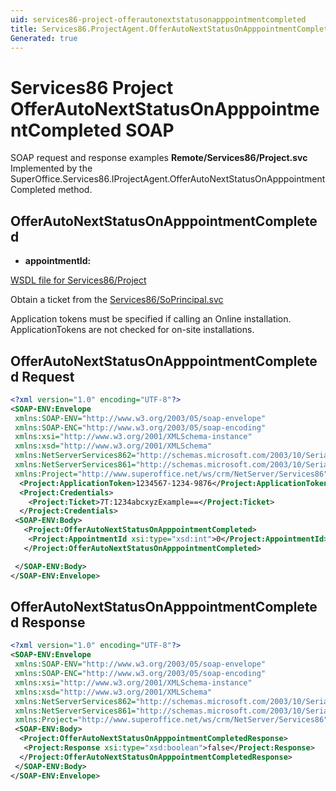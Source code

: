 ```yaml
---
uid: services86-project-offerautonextstatusonapppointmentcompleted
title: Services86.ProjectAgent.OfferAutoNextStatusOnApppointmentCompleted SOAP
Generated: true
---
```


# Services86 Project OfferAutoNextStatusOnApppointmentCompleted SOAP

SOAP request and response examples **Remote/Services86/Project.svc**
Implemented by the <see cref="M:SuperOffice.Services86.IProjectAgent.OfferAutoNextStatusOnApppointmentCompleted">SuperOffice.Services86.IProjectAgent.OfferAutoNextStatusOnApppointmentCompleted</see> method.

## OfferAutoNextStatusOnApppointmentCompleted



* **appointmentId:** 



[WSDL file for Services86/Project](../Services86-Project.md)

Obtain a ticket from the [Services86/SoPrincipal.svc](../SoPrincipal/SoPrincipal.md)

Application tokens must be specified if calling an Online installation. ApplicationTokens are not checked for on-site installations.

## OfferAutoNextStatusOnApppointmentCompleted Request

```xml
<?xml version="1.0" encoding="UTF-8"?>
<SOAP-ENV:Envelope
 xmlns:SOAP-ENV="http://www.w3.org/2003/05/soap-envelope"
 xmlns:SOAP-ENC="http://www.w3.org/2003/05/soap-encoding"
 xmlns:xsi="http://www.w3.org/2001/XMLSchema-instance"
 xmlns:xsd="http://www.w3.org/2001/XMLSchema"
 xmlns:NetServerServices862="http://schemas.microsoft.com/2003/10/Serialization/Arrays"
 xmlns:NetServerServices861="http://schemas.microsoft.com/2003/10/Serialization/"
 xmlns:Project="http://www.superoffice.net/ws/crm/NetServer/Services86">
  <Project:ApplicationToken>1234567-1234-9876</Project:ApplicationToken>
  <Project:Credentials>
    <Project:Ticket>7T:1234abcxyzExample==</Project:Ticket>
  </Project:Credentials>
 <SOAP-ENV:Body>
   <Project:OfferAutoNextStatusOnApppointmentCompleted>
    <Project:AppointmentId xsi:type="xsd:int">0</Project:AppointmentId>
   </Project:OfferAutoNextStatusOnApppointmentCompleted>

 </SOAP-ENV:Body>
</SOAP-ENV:Envelope>

```


## OfferAutoNextStatusOnApppointmentCompleted Response

```xml
<?xml version="1.0" encoding="UTF-8"?>
<SOAP-ENV:Envelope
 xmlns:SOAP-ENV="http://www.w3.org/2003/05/soap-envelope"
 xmlns:SOAP-ENC="http://www.w3.org/2003/05/soap-encoding"
 xmlns:xsi="http://www.w3.org/2001/XMLSchema-instance"
 xmlns:xsd="http://www.w3.org/2001/XMLSchema"
 xmlns:NetServerServices862="http://schemas.microsoft.com/2003/10/Serialization/Arrays"
 xmlns:NetServerServices861="http://schemas.microsoft.com/2003/10/Serialization/"
 xmlns:Project="http://www.superoffice.net/ws/crm/NetServer/Services86">
 <SOAP-ENV:Body>
  <Project:OfferAutoNextStatusOnApppointmentCompletedResponse>
   <Project:Response xsi:type="xsd:boolean">false</Project:Response>
  </Project:OfferAutoNextStatusOnApppointmentCompletedResponse>
 </SOAP-ENV:Body>
</SOAP-ENV:Envelope>

```

